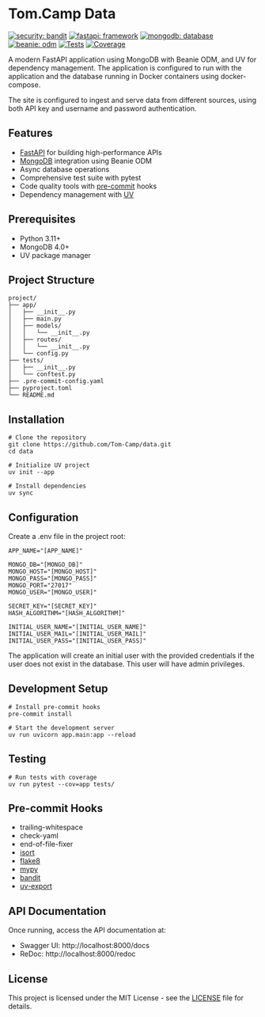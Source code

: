 # Tom.Camp Data

[![security: bandit](https://img.shields.io/badge/security-bandit-yellow.svg)](https://github.com/PyCQA/bandit)
[![fastapi: framework](https://img.shields.io/badge/fastapi-framework-blue.svg)](https://fastapi.tiangolo.com/)
[![mongodb: database](https://img.shields.io/badge/mongodb-database-blue.svg)](https://www.mongodb.com/)
[![beanie: odm](https://img.shields.io/badge/beanie-odm-blue.svg)](https://github.com/BeanieODM/beanie)
[![Tests](https://github.com/Tom-Camp/repository/actions/workflows/tests.yml/badge.svg)](https://github.com/Tom-Camp/repository/actions/workflows/tests.yml)
[![Coverage](https://codecov.io/gh/Tom-Camp/repository/branch/main/graph/badge.svg)](https://codecov.io/gh/Tom-Camp/repository)

A modern FastAPI application using MongoDB with Beanie ODM, and UV for dependency management. The
application is configured to run with the application and the database running in Docker
containers using docker-compose.

The site is configured to ingest and serve data from different sources, using both API key and
username and password authentication.

## Features

* [FastAPI](https://fastapi.tiangolo.com/) for building high-performance APIs
* [MongoDB](https://www.mongodb.com/) integration using Beanie ODM
* Async database operations
* Comprehensive test suite with pytest
* Code quality tools with [pre-commit](https://pre-commit.com/) hooks
* Dependency management with [UV](https://docs.astral.sh/uv/)

## Prerequisites

* Python 3.11+
* MongoDB 4.0+
* UV package manager

## Project Structure

```shell
project/
├── app/
│   ├── __init__.py
│   ├── main.py
│   ├── models/
│   │   └── __init__.py
│   ├── routes/
│   │   └── __init__.py
│   └── config.py
├── tests/
│   ├── __init__.py
│   └── conftest.py
├── .pre-commit-config.yaml
├── pyproject.toml
└── README.md
```
## Installation

```shell
# Clone the repository
git clone https://github.com/Tom-Camp/data.git
cd data

# Initialize UV project
uv init --app

# Install dependencies
uv sync
```
## Configuration

Create a .env file in the project root:

```shell
APP_NAME="[APP_NAME]"

MONGO_DB="[MONGO_DB]"
MONGO_HOST="[MONGO_HOST]"
MONGO_PASS="[MONGO_PASS]"
MONGO_PORT="27017"
MONGO_USER="[MONGO_USER]"

SECRET_KEY="[SECRET_KEY]"
HASH_ALGORITHM="[HASH_ALGORITHM]"

INITIAL_USER_NAME="[INITIAL_USER_NAME]"
INITIAL_USER_MAIL="[INITIAL_USER_MAIL]"
INITIAL_USER_PASS="[INITIAL_USER_PASS]"
```

The application will create an initial user with the provided credentials if
the user does not exist in the database. This user will have admin privileges.

## Development Setup

```shell
# Install pre-commit hooks
pre-commit install

# Start the development server
uv run uvicorn app.main:app --reload
```

## Testing

```shell
# Run tests with coverage
uv run pytest --cov=app tests/
```

## Pre-commit Hooks

* trailing-whitespace
* check-yaml
* end-of-file-fixer
* [isort](https://github.com/pycqa/isort)
* [flake8](https://github.com/PyCQA/flake8)
* [mypy](https://github.com/pre-commit/mirrors-mypy)
* [bandit](https://github.com/PyCQA/bandit)
* [uv-export](https://github.com/astral-sh/uv-pre-commit)

## API Documentation

Once running, access the API documentation at:

* Swagger UI: http://localhost:8000/docs
* ReDoc: http://localhost:8000/redoc

## License

This project is licensed under the MIT License - see the [LICENSE](LICENSE) file for details.
